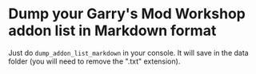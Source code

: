 # Dump your Garry's Mod Workshop addon list in Markdown format

Just do `dump_addon_list_markdown` in your console.
It will save in the data folder (you will need to remove the ".txt" extension).
